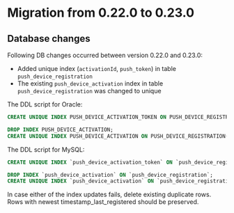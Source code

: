 # Migration from 0.22.0 to 0.23.0

## Database changes

Following DB changes occurred between version 0.22.0 and 0.23.0:
- Added unique index (`activationId`, `push_token`) in table `push_device_registration`
- The existing `push_device_activation` index in table `push_device_registration` was changed to unique

The DDL script for Oracle:
```sql
CREATE UNIQUE INDEX PUSH_DEVICE_ACTIVATION_TOKEN ON PUSH_DEVICE_REGISTRATION(ACTIVATION_ID, PUSH_TOKEN);

DROP INDEX PUSH_DEVICE_ACTIVATION;
CREATE UNIQUE INDEX PUSH_DEVICE_ACTIVATION ON PUSH_DEVICE_REGISTRATION(ACTIVATION_ID);
```

The DDL script for MySQL:
```sql
CREATE UNIQUE INDEX `push_device_activation_token` ON `push_device_registration`(`activation_id`, `push_token`);

DROP INDEX `push_device_activation` ON `push_device_registration`;
CREATE UNIQUE INDEX `push_device_activation` ON `push_device_registration`(`activation_id`);
```

In case either of the index updates fails, delete existing duplicate rows. Rows with newest timestamp_last_registered should be preserved.
